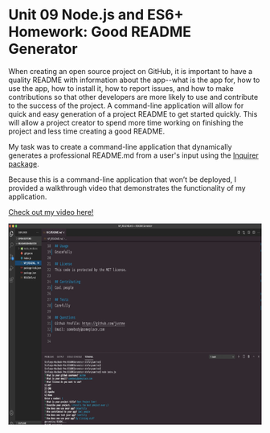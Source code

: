 # Unit 09 Node.js and ES6+ Homework: Good README Generator

When creating an open source project on GitHub, it is important to have a quality README with information about the app--what is the app for, how to use the app, how to install it, how to report issues, and how to make contributions so that other developers are more likely to use and contribute to the success of the project. A command-line application will allow for quick and easy generation of a project README to get started quickly. This will allow a project creator to spend more time working on finishing the project and less time creating a good README.

My task was to create a command-line application that dynamically generates a professional README.md from a user's input using the [Inquirer package](https://www.npmjs.com/package/inquirer).

Because this is a command-line application that won’t be deployed, I provided a walkthrough video that demonstrates the functionality of my application. 

 [Check out my video here!](https://drive.google.com/file/d/1SEcC_Fykddi6K5ctFwrhoA_yEAPLQf3_/view?usp=sharing)

<img src="img/readme.jpg" alt="screenshot" width="800" height="400">







